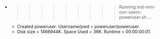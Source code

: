 * >>>>>>>>> Running inst-min-con-users-poweruser.sh ...
  * Created poweruser: Username/pwd = poweruser/poweruser.
  * Disk size = 1466944K. Space Used = 36K. Runtime = 00:00:00:01.
